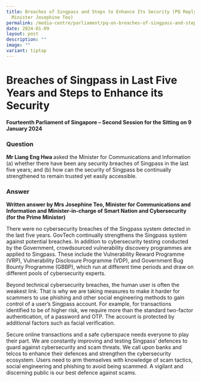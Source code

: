 ```yaml
---
title: Breaches of Singpass and Steps to Enhance Its Security (PQ Reply by
  Minister Josephine Teo)
permalink: /media-centre/parliament/pq-on-breaches-of-singpass-and-steps-to-enhance-its-security/
date: 2024-01-09
layout: post
description: ""
image: ""
variant: tiptap
---
```

<h1>Breaches of Singpass in Last Five Years and Steps to Enhance its Security</h1><p><strong>Fourteenth Parliament of Singapore – Second Session for the Sitting on 9 January 2024</strong></p><h3>Question</h3><p><strong>Mr Liang Eng Hwa </strong>asked the Minister for Communications and Information (a) whether there have been any security breaches of Singpass in the last five years; and (b) how can the security of Singpass be continually strengthened to remain trusted yet easily accessible.</p><h3>Answer</h3><p><strong>Written answer by Mrs Josephine Teo, Minister for Communications and Information and Minister-in-charge of Smart Nation and Cybersecurity (for the Prime Minister)</strong></p><p>There were no cybersecurity breaches of the Singpass system detected in the last five years. GovTech continually strengthens the Singpass system against potential breaches. In addition to cybersecurity testing conducted by the Government, crowdsourced vulnerability discovery programmes are applied to Singpass. These include the Vulnerability Reward Programme (VRP), Vulnerability Disclosure Programme (VDP), and Government Bug Bounty Programme (GBBP), which run at different time periods and draw on different pools of cybersecurity experts.</p><p></p><p>Beyond technical cybersecurity breaches, the human user is often the weakest link. That is why we are taking measures to make it harder for scammers to use phishing and other social engineering methods to gain control of a user’s Singpass account. For example, for transactions identified to be of higher risk, we require more than the standard two-factor authentication, of a password and OTP. The account is protected by additional factors such as facial verification.&nbsp;</p><p></p><p>Secure online transactions and a safe cyberspace needs everyone to play their part. We are constantly improving and testing Singpass’ defences to guard against cybersecurity and scam threats. We call upon banks and telcos to enhance their defences and strengthen the cybersecurity ecosystem. Users need to arm themselves with knowledge of scam tactics, social engineering and phishing to avoid being scammed. A vigilant and discerning public is our best defence against scams.&nbsp;</p>